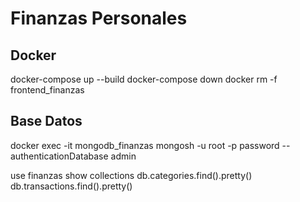 # Finanzas Personales

## Docker
docker-compose up --build
docker-compose down
docker rm -f frontend_finanzas

## Base Datos
docker exec -it mongodb_finanzas mongosh -u root -p password --authenticationDatabase admin

use finanzas
show collections
db.categories.find().pretty()
db.transactions.find().pretty()
